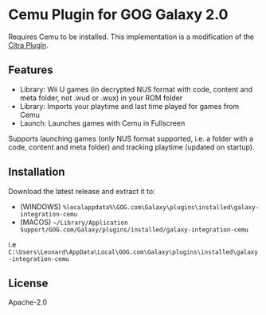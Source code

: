 # Cemu Plugin for GOG Galaxy 2.0

Requires Cemu to be installed. This implementation is a modification of the [Citra Plugin](https://github.com/j-selby/galaxy-integration-citra).

## Features

* Library: Wii U games (in decrypted NUS format with code, content and meta folder, not .wud or .wux) in your ROM folder
* Library: Imports your playtime and last time played for games from Cemu
* Launch: Launches games with Cemu in Fullscreen

Supports launching games (only NUS format supported, i.e. a folder with a code, content and meta folder) and tracking playtime (updated on startup).
## Installation

Download the latest release and extract it to:
- (WINDOWS) `%localappdata%\GOG.com\Galaxy\plugins\installed\galaxy-integration-cemu`
- (MACOS) `~/Library/Application Support/GOG.com/Galaxy/plugins/installed/galaxy-integration-cemu`

i.e 
`C:\Users\Leonard\AppData\Local\GOG.com\Galaxy\plugins\installed\galaxy-integration-cemu`

## License

Apache-2.0
